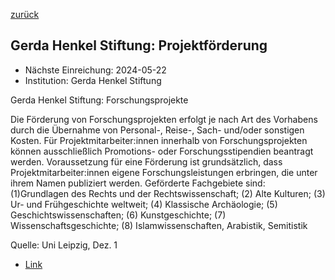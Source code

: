 [zurück](/funding/)

## Gerda Henkel Stiftung: Projektförderung

* Nächste Einreichung: 2024-05-22
* Institution: Gerda Henkel Stiftung

Gerda Henkel Stiftung: Forschungsprojekte

Die Förderung von Forschungsprojekten erfolgt je nach Art des Vorhabens durch die Übernahme von Personal-, Reise-, Sach- und/oder sonstigen Kosten.
Für Projektmitarbeiter:innen innerhalb von Forschungsprojekten können ausschließlich Promotions- oder Forschungsstipendien beantragt werden. Voraussetzung für eine Förderung ist grundsätzlich, dass Projektmitarbeiter:innen eigene Forschungsleistungen erbringen, die unter ihrem Namen publiziert werden. Geförderte Fachgebiete sind: (1)Grundlagen des Rechts und der Rechtswissenschaft; (2) Alte Kulturen; (3) Ur- und Frühgeschichte weltweit; (4) Klassische Archäologie; (5) Geschichtswissenschaften; (6) Kunstgeschichte; (7) Wissenschaftsgeschichte; (8) Islamwissenschaften, Arabistik, Semitistik

Quelle: Uni Leipzig, Dez. 1

* [Link](https://www.gerda-henkel-stiftung.de/forschungsprojekte)